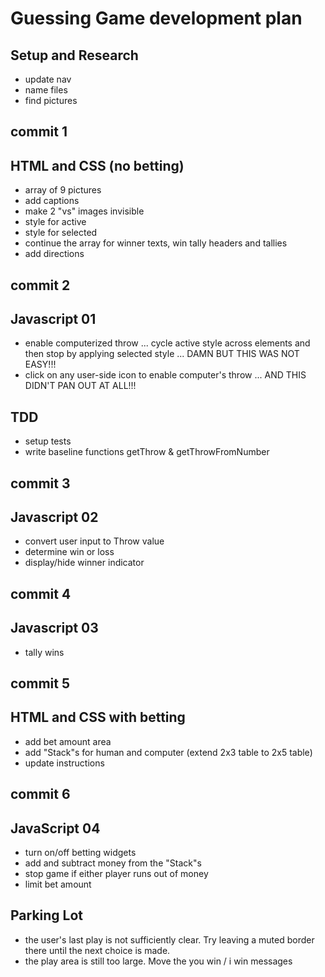 # Guessing Game development plan

## Setup and Research

- update nav
- name files
- find pictures

## commit 1

## HTML and CSS (no betting)

- array of 9 pictures
- add captions
- make 2 "vs" images invisible
- style for active
- style for selected
- continue the array for winner texts, win tally headers and tallies
- add directions

## commit 2

## Javascript 01

- enable computerized throw ... cycle active style across elements and then stop by applying selected style ... DAMN BUT THIS WAS NOT EASY!!!
- click on any user-side icon to enable computer's throw ... AND THIS DIDN'T PAN OUT AT ALL!!!

## TDD

- setup tests
- write baseline functions getThrow & getThrowFromNumber

## commit 3

## Javascript 02

- convert user input to Throw value
- determine win or loss
- display/hide winner indicator

## commit 4

## Javascript 03

- tally wins

## commit 5

## HTML and CSS with betting

- add bet amount area
- add "Stack"s for human and computer (extend 2x3 table to 2x5 table)
- update instructions

## commit 6

## JavaScript 04

- turn on/off betting widgets
- add and subtract money from the "Stack"s
- stop game if either player runs out of money
- limit bet amount

## Parking Lot

- the user's last play is not sufficiently clear. Try leaving a muted border there until the next choice is made.
- the play area is still too large. Move the you win / i win messages
